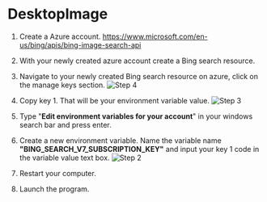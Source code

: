 # DesktopImage

 1.	Create a Azure account.
https://www.microsoft.com/en-us/bing/apis/bing-image-search-api

2.	With your newly created azure account create a Bing search resource.

3.	Navigate to your newly created Bing search resource on azure, click on the manage keys section.
![Step 4](https://user-images.githubusercontent.com/69220988/207700720-eb84db6f-a97a-4c1f-8fcc-1f351035f18d.png)

4.	Copy key 1. That will be your environment variable value.
![Step 3](https://user-images.githubusercontent.com/69220988/207700777-32341975-2643-4eca-8769-9ae12429ae63.png)

5. Type "**Edit environment variables for your account**" in your windows search bar and press enter.

6. Create a new environment variable. Name the variable name **"BING_SEARCH_V7_SUBSCRIPTION_KEY"** and input your key 1 code in the variable value text box.
![Step 2](https://user-images.githubusercontent.com/69220988/207701752-3d7b772f-d2ed-48c5-a042-db3b3eb05ff9.png)

7. Restart your computer.
8. Launch the program.
